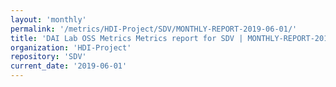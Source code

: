 ```yaml
---
layout: 'monthly'
permalink: '/metrics/HDI-Project/SDV/MONTHLY-REPORT-2019-06-01/'
title: 'DAI Lab OSS Metrics Metrics report for SDV | MONTHLY-REPORT-2019-06-01'
organization: 'HDI-Project'
repository: 'SDV'
current_date: '2019-06-01'
---
```

